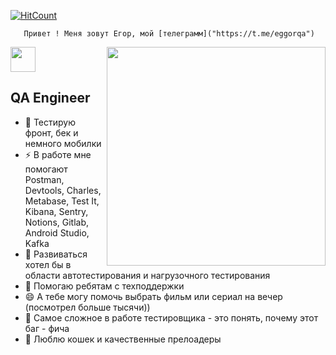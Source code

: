 [![HitCount](https://komarev.com/ghpvc/?username=Suop2&label=Profile%20views&color=60dae2&style=flat)](https://github.com/Suop2)


       Привет ! Меня зовут Егор, мой [телеграмм]("https://t.me/eggorqa")
       


<img align="right" width="350" src="https://giphy.com/gifs/Marinaannsimone-questions-q-a-marina-simone-zzD83Y042i0b9kN22B"/>

  <img src="steck/wave.gif" width="40px">
  
  
  
  ##  QA Engineer
  
- 🔭 Тестирую фронт, бек и немного мобилки
- ⚡ В работе мне помогают Postman, Devtools, Charles, Metabase, Test It, Kibana, Sentry, Notions, Gitlab, Android Studio, Kafka
- 🌱 Развиваться хотел бы в области автотестирования и нагрузочного тестирования
- 👯 Помогаю ребятам с техподдержки
- 😄 А тебе могу помочь выбрать фильм или сериал на вечер (посмотрел больше тысячи))
- 🤔 Самое сложное в работе тестировщика - это понять, почему этот баг - фича
- 💞️ Люблю кошек и качественные прелоадеры
<br>

